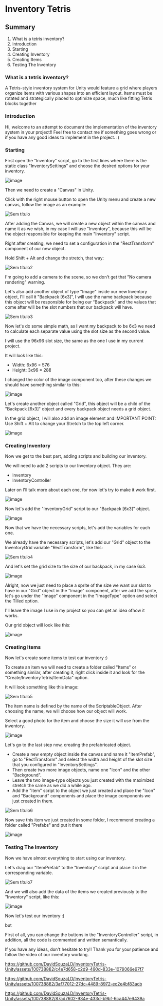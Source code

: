 <h1>Inventory Tetris</h1>

<h2>Summary</h2>
<ol>
<li>What is a tetris inventory?</li>
<li>Introduction</li>
<li>Starting</li>
<li>Creating Inventory</li>
<li>Creating Items</li>
<li>Testing The Inventory</li>
</ol>

<h3>What is a tetris inventory?</h3>
<p>
A Tetris-style inventory system for Unity would feature a grid where players organize items with various shapes into an efficient layout. Items must be rotated and strategically placed to optimize space, much like fitting Tetris blocks together
</p>

<h3>Introduction</h3>
<p>
Hi, welcome to an attempt to document the implementation of the
inventory system in your project!!
Feel free to contact me if something goes wrong or if you have any good
ideas to implement in the project. :)
</p>

<h3>Starting</h3>
<p> 
First open the "Inventory" script, go to the first lines where there is the static class "InventorySettings" and choose the desired options for your inventory.
<p> 

![image](https://github.com/DavidSouzaLD/InventoryTetris-Unity/assets/100738882/f85f3490-cd7d-4a33-8094-cba7cd4c8e6d)


<p>
Then we need to create a "Canvas" in Unity.

Click with the right mouse button to open the Unity menu and create a new canvas, follow the image as an example:
</p>

![Sem título](https://github.com/DavidSouzaLD/InventoryTetris-Unity/assets/100738882/121cf6b8-c0b7-4e81-a663-59681a91533f)
<p> 
After adding the Canvas, we will create a new object within the canvas and name it as we wish, in my case I will use "Inventory", because this will be the object responsible for keeping the main "Inventory" script.

Right after creating, we need to set a configuration in the "RectTransform" component of our new object.

Hold Shift + Alt and change the stretch, that way:
</p>

![Sem título2](https://github.com/DavidSouzaLD/InventoryTetris-Unity/assets/100738882/cb9c55f3-1242-460f-aa3f-c2e48dc6cee1)

<p>
I'm going to add a camera to the scene, so we don't get that "No camera rendering" warning.

Let's also add another object of type "Image" inside our new Inventory object, I'll call it "Backpack [6x3]",
I will use the name backpack because this object will be responsible for being our “Backpack” and the values ​​that come after will be the slot numbers that our backpack will have.
</p>

![Sem título3](https://github.com/DavidSouzaLD/InventoryTetris-Unity/assets/100738882/427f4d34-9177-4af3-82cf-c164ecd424e8)

<p>
Now let's do some simple math, as I want my backpack to be 6x3 we need to calculate each separate value using the slot size as the second value.
</p>

<p>
I will use the 96x96 slot size, the same as the one I use in my current project.

It will look like this:
<ul>
<li>Width: 6x96 = 576</li>
<li>Height: 3x96 = 288</li>
</ul>

I changed the color of the image component too, after these changes we should have something similar to this:
</p>

![image](https://github.com/DavidSouzaLD/InventoryTetris-Unity/assets/100738882/8a3706ec-84c8-42d4-88a3-17902d003de9)

<p>
Let's create another object called "Grid", this object will be a child of the "Backpack [6x3]" object and every backpack object needs a grid object.

In the grid object, I will also add an image element and IMPORTANT POINT:
Use Shift + Alt to change your Stretch to the top left corner.
</p>

![image](https://github.com/DavidSouzaLD/InventoryTetris-Unity/assets/100738882/aedce17d-7616-46ed-83c5-5be4de97a891)

<h3>Creating Inventory</h3>
<p>
Now we get to the best part, adding scripts and building our inventory.

We will need to add 2 scripts to our Inventory object.
They are:

<ul>
<li>Inventory</li>
<li>InventoryController</li>
</ul>

Later on I'll talk more about each one, for now let's try to make it work first.
</p>

![image](https://github.com/DavidSouzaLD/InventoryTetris-Unity/assets/100738882/03d01a58-4eac-4944-a2b1-f474ae568345)

<p>
Now let's add the "InventoryGrid" script to our "Backpack [6x3]" object.
</p>

![image](https://github.com/DavidSouzaLD/InventoryTetris-Unity/assets/100738882/c10e2f9b-c597-47db-b446-b4b0ad60aff4)

<p>
Now that we have the necessary scripts, let's add the variables for each one.

We already have the necessary scripts, let's add our "Grid" object to the InventoryGrid variable "RectTransform", like this:
</p>

![Sem título4](https://github.com/DavidSouzaLD/InventoryTetris-Unity/assets/100738882/4071416c-31ea-4042-8008-6596c6b36716)

<p>
And let's set the grid size to the size of our backpack, in my case 6x3.
</p>

![image](https://github.com/DavidSouzaLD/InventoryTetris-Unity/assets/100738882/84649d65-76e2-45e2-b469-5e0a8fa59fed)

<p>
Alright, now we just need to place a sprite of the size we want our slot to have in our "Grid" object in the "Image" component, after we add the sprite, let's go under the "Image" component in the "ImageType" option and select the Tilled option.

I'll leave the image I use in my project so you can get an idea of ​​how it works.
</p>

<p>
Our grid object will look like this:
</p>

![image](https://github.com/DavidSouzaLD/InventoryTetris-Unity/assets/100738882/a656a012-e3fd-405b-ab52-ca6743d436b6)

<h3>Creating Items</h3>
<p>
Now let's create some items to test our inventory :)

To create an item we will need to create a folder called "Items" or something similar, after creating it, right click inside it and look for the "Create/InventoryTetris/ItemData" option.

It will look something like this image:
</p>

![Sem título5](https://github.com/DavidSouzaLD/InventoryTetris-Unity/assets/100738882/e16f2eed-1a5d-473e-ba0f-d4690af52046)

<p>
The item name is defined by the name of the ScriptableObject. After choosing the name, we will choose how our object will work.

Select a good photo for the item and choose the size it will use from the inventory.
</p>

![image](https://github.com/DavidSouzaLD/InventoryTetris-Unity/assets/100738882/c8cb2bdf-93fc-47a1-8432-49d616cdb09d)

<p>
Let's go to the last step now, creating the prefabricated object.

<ul>
<li>Create a new empty object inside the canvas and name it "ItemPrefab", go to "RectTransform" and select the width and height of the slot size that you configured in "InventorySettings".</li>
<li>Then create two more image objects, name one "Icon" and the other "Background".</li>
<li>Leave the two image-type objects you just created with the maximized stretch the same as we did a while ago.</li>
<li>Add the "Item" script to the object we just created and place the "Icon" and "Background" components and place the image components we just created in them.</li>
</ul>

</p>

![Sem título6](https://github.com/DavidSouzaLD/InventoryTetris-Unity/assets/100738882/67ea93b7-f2af-4b02-a92a-c6d140f14bc6)

<p>
Now save this item we just created in some folder, I recommend creating a folder called "Prefabs" and put it there
</p>

![image](https://github.com/DavidSouzaLD/InventoryTetris-Unity/assets/100738882/1b44ce83-23d1-4734-b77a-dbccfed92c91)

<h3>Testing The Inventory</h3>
<p>
  Now we have almost everything to start using our inventory.

  Let's drag our "ItemPrefab" to the "Inventory" script and place it in the corresponding variable.
</p>

![Sem título7](https://github.com/DavidSouzaLD/InventoryTetris-Unity/assets/100738882/f520dbef-3243-474f-9d5f-1d63812ea5bc)

<p>
And we will also add the data of the items we created previously to the "Inventory" script, like this:
</p>

![image](https://github.com/DavidSouzaLD/InventoryTetris-Unity/assets/100738882/a5ec33e7-0d1a-4bee-9627-c10f4012d492)

<p>
Now let's test our inventory :)

but

First of all, you can change the buttons in the "InventoryController" script, in addition, all the code is commented and written semantically.

If you have any ideas, don't hesitate to try!!
Thank you for your patience and follow the video of our inventory working.
</p>

https://github.com/DavidSouzaLD/InventoryTetris-Unity/assets/100738882/c4e7d658-c2d9-460d-833e-1079066e97f7

https://github.com/DavidSouzaLD/InventoryTetris-Unity/assets/100738882/3af77012-27dc-4489-8972-ec2e4bf83acb

https://github.com/DavidSouzaLD/InventoryTetris-Unity/assets/100738882/87ad7602-934e-433d-b9bf-6ca447e6439a
